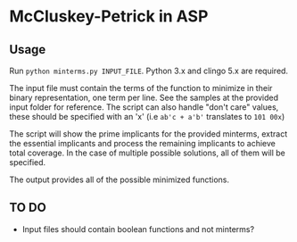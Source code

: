# McCluskey-Petrick in ASP

## Usage
Run ```python minterms.py INPUT_FILE```. Python 3.x and clingo 5.x are required.

The input file must contain the terms of the function to minimize in their binary representation, one term per line.
See the samples at the provided input folder for reference. The script can also handle "don't care" values, these
should be specified with an 'x' (i.e ```ab'c + a'b'``` translates to ```101 00x```)

The script will show the prime implicants for the provided minterms, extract the essential implicants and process the
remaining implicants to achieve total coverage. In the case of multiple possible solutions, all of them will be specified.

The output provides all of the possible minimized functions.

## TO DO
* Input files should contain boolean functions and not minterms? 
